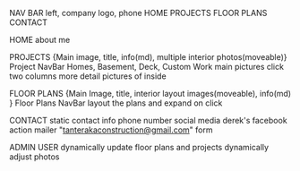 NAV BAR
  left, company logo, phone
  HOME
  PROJECTS
  FLOOR PLANS
  CONTACT

HOME
  about me

PROJECTS
  {Main image, title, info(md), multiple interior photos(moveable)}
    Project NavBar
    Homes, Basement, Deck, Custom Work
  main pictures click
    two columns
      more detail
      pictures of inside

FLOOR PLANS
  {Main Image, title, interior layout images(moveable), info(md) }
  Floor Plans NavBar
    layout the plans and expand on click

CONTACT
  static contact info
    phone number
    social media derek's facebook
  action mailer "tanterakaconstruction@gmail.com" form

ADMIN USER
  dynamically update floor plans and projects
  dynamically adjust photos
